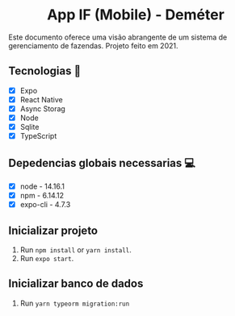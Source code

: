 <h1 align="center">
    App IF (Mobile) - Deméter
</h1>

Este documento oferece uma visão abrangente de um sistema de gerenciamento de fazendas. Projeto feito em 2021.

## Tecnologias 🚀 

- [x] Expo
- [x] React Native
- [x] Async Storag
- [x] Node
- [x] Sqlite
- [x] TypeScript

## Depedencias globais necessarias 💻

- [x] node - 14.16.1
- [x] npm  - 6.14.12
- [x] expo-cli - 4.7.3 

## Inicializar projeto

1. Run `npm install` or `yarn install`.<br />
2. Run `expo start`.<br />

## Inicializar banco de dados

1. Run `yarn typeorm migration:run` <br />

